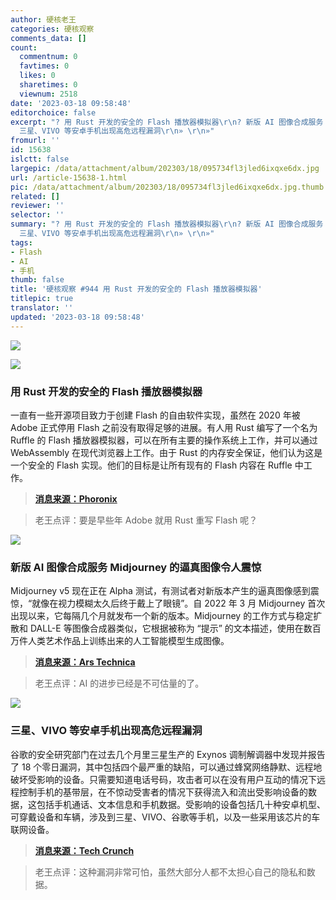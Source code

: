 ```yaml
---
author: 硬核老王
categories: 硬核观察
comments_data: []
count:
  commentnum: 0
  favtimes: 0
  likes: 0
  sharetimes: 0
  viewnum: 2518
date: '2023-03-18 09:58:48'
editorchoice: false
excerpt: "? 用 Rust 开发的安全的 Flash 播放器模拟器\r\n? 新版 AI 图像合成服务 Midjourney 的逼真图像令人震惊\r\n?
  三星、VIVO 等安卓手机出现高危远程漏洞\r\n» \r\n»"
fromurl: ''
id: 15638
islctt: false
largepic: /data/attachment/album/202303/18/095734fl3jled6ixqxe6dx.jpg
url: /article-15638-1.html
pic: /data/attachment/album/202303/18/095734fl3jled6ixqxe6dx.jpg.thumb.jpg
related: []
reviewer: ''
selector: ''
summary: "? 用 Rust 开发的安全的 Flash 播放器模拟器\r\n? 新版 AI 图像合成服务 Midjourney 的逼真图像令人震惊\r\n?
  三星、VIVO 等安卓手机出现高危远程漏洞\r\n» \r\n»"
tags:
- Flash
- AI
- 手机
thumb: false
title: '硬核观察 #944 用 Rust 开发的安全的 Flash 播放器模拟器'
titlepic: true
translator: ''
updated: '2023-03-18 09:58:48'
---
```


![](/data/attachment/album/202303/18/095734fl3jled6ixqxe6dx.jpg)


![](/data/attachment/album/202303/18/095753vqjo9i252slfkb2q.jpg)


### 用 Rust 开发的安全的 Flash 播放器模拟器


一直有一些开源项目致力于创建 Flash 的自由软件实现，虽然在 2020 年被 Adobe 正式停用 Flash 之前没有取得足够的进展。有人用 Rust 编写了一个名为 Ruffle 的 Flash 播放器模拟器，可以在所有主要的操作系统上工作，并可以通过 WebAssembly 在现代浏览器上工作。由于 Rust 的内存安全保证，他们认为这是一个安全的 Flash 实现。他们的目标是让所有现有的 Flash 内容在 Ruffle 中工作。



> 
> **[消息来源：Phoronix](https://www.phoronix.com/news/Ruffle-Adobe-Flash-Rust)**
> 
> 
> 



> 
> 老王点评：要是早些年 Adobe 就用 Rust 重写 Flash 呢？
> 
> 
> 


![](/data/attachment/album/202303/18/095807s11ph7b37pbtpidh.jpg)


### 新版 AI 图像合成服务 Midjourney 的逼真图像令人震惊


Midjourney v5 现在正在 Alpha 测试，有测试者对新版本产生的逼真图像感到震惊，“就像在视力模糊太久后终于戴上了眼镜”。自 2022 年 3 月 Midjourney 首次出现以来，它每隔几个月就发布一个新的版本。Midjourney 的工作方式与稳定扩散和 DALL-E 等图像合成器类似，它根据被称为 “提示” 的文本描述，使用在数百万件人类艺术作品上训练出来的人工智能模型生成图像。



> 
> **[消息来源：Ars Technica](https://arstechnica.com/information-technology/2023/03/ai-imager-midjourney-v5-stuns-with-photorealistic-images-and-5-fingered-hands/)**
> 
> 
> 



> 
> 老王点评：AI 的进步已经是不可估量的了。
> 
> 
> 


![](/data/attachment/album/202303/18/095822kvcnqi802222g20g.jpg)


### 三星、VIVO 等安卓手机出现高危远程漏洞


谷歌的安全研究部门在过去几个月里三星生产的 Exynos 调制解调器中发现并报告了 18 个零日漏洞，其中包括四个最严重的缺陷，可以通过蜂窝网络静默、远程地破坏受影响的设备。只需要知道电话号码，攻击者可以在没有用户互动的情况下远程控制手机的基带层，在不惊动受害者的情况下获得流入和流出受影响设备的数据，这包括手机通话、文本信息和手机数据。受影响的设备包括几十种安卓机型、可穿戴设备和车辆，涉及到三星、VIVO、谷歌等手机，以及一些采用该芯片的车联网设备。



> 
> **[消息来源：Tech Crunch](https://techcrunch.com/2023/03/16/google-warning-samsung-chips-flaws-android/)**
> 
> 
> 



> 
> 老王点评：这种漏洞非常可怕，虽然大部分人都不太担心自己的隐私和数据。
> 
> 
>